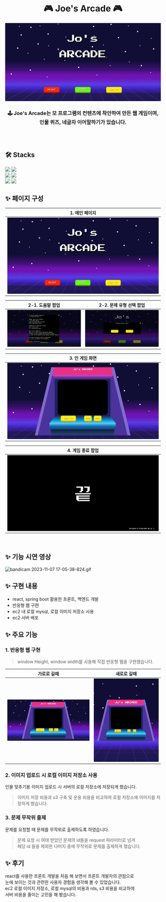 <div align='center'>
<h1> 🎮 Joe's Arcade 🎮 </h1>

![img.png](readme_img/main.png)

<h3> 🕹️ Joe's Arcade는 모 프로그램의 컨텐츠에 착안하여 만든 웹 게임이며,<br>
인물 퀴즈, 네글자 이어말하기가 있습니다.</h3>
</div>

<br>



<br>


## 🛠️ Stacks

![](https://img.shields.io/badge/-Java-05122A?style=flat&logo=java)
![](https://img.shields.io/badge/-Springboot-05122A?style=flat&logo=Springboot)
<br>
![](https://img.shields.io/badge/-node.Js-05122A?style=flat&logo=Node.js)
![](https://img.shields.io/badge/-react-05122A?style=flat&logo=React)
<br>
![](https://img.shields.io/badge/-aws-05122A?style=flat&logo=amazonaws)
![](https://img.shields.io/badge/-mysql-05122A?style=flat&logo=mysql)
<br>



## ✨ 페이지 구성

| 1. 메인 페이지           |
|---------------------|
| ![img.png](readme_img/main.png) |

| 2-1. 도움말 팝업               | 2-2. 문제 유형 선택 팝업       |
|---|---|
| ![img_1.png](readme_img/helpme_popup.png)   | ![img_2.png](readme_img/choice_popup.png) |

| 3. 인 게임 화면|
|---|
| ![img_3.png](readme_img/ingame_page.png) |

| 4. 게임 종료 팝업 |
|-------------------------|
| ![img_4.png](readme_img/ending_popup.png) |

<br>


## ✨ 기능 시연 영상
![bandicam 2023-11-07 17-05-38-824.gif](..%2F..%2F..%2FUsers%2Fjjo3y%2FDownloads%2Fbandicam%202023-11-07%2017-05-38-824.gif)


## ✨ 구현 내용
- react, spring boot 활용한 프론트, 백엔드 개발
- 반응형 웹 구현
- ec2 내 로컬 mysql, 로컬 이미지 저장소 사용 
- ec2 서버 배포

## ✨ 주요 기능
### 1. 반응형 웹 구현

>window Height, window width를 사용해 직접 반응형 웹을 구현했습니다.

| 가로로 길때                  | 새로로 길때                |
|-------------------------|-----------------------|
| ![img_5.png](readme_img/responsive_width.png) | ![img_7.png](readme_img/responsive_height.png) |

### 2. 이미지 업로드 시 로컬 이미지 저장소 사용

인물 맞추기용 이미지 업로드 시 서버의 로컬 저장소에 저장되게 했습니다.
> 이미지 저장 비용과 s3 구축 및 운용 비용을 비교하여 로컬 저장소에 이미지를 저장하게 했습니다.


### 3. 문제 무작위 출제

문제를 요청할 때 문제를 무작위로 출제하도록 하였습니다.
> 문제 요청 시 여태 받았던 문제의 id들을 request 파라미터로 넘겨 <br>
> 해당 id 들을 제외한 나머지 중에 무작위로 문제를 출제하게 했습니다.

## ✨ 후기

react를 사용한 프론트 개발을 처음 해 보면서 프론트 개발자의 관점으로<br>
눈에 보이는 것과 관련한 사용자 경험을 생각해 볼 수 있었습니다.<br>
ec2 로컬 이미지 저장소, 로컬 mysql의 비용과 rds, s3 비용을 비교하여 <br>
서버 비용을 줄이는 고민을 해 봤습니다.